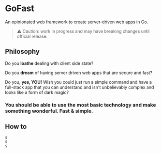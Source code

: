 # GoFast
An opinionated web framework to create server-driven web apps in Go.

> ⚠️ Caution: work in progress and may have breaking changes until official release.

## Philosophy
Do you **loathe** dealing with client side state?

Do you **dream** of having server driven web apps that are secure and fast?

Do you, **yes, YOU!** Wish you could just run a simple command and have a full-stack app that you can understand and isn't unbelievably complex and looks like a form of dark magic?

### You should be able to use the most basic technology and make something wonderful. Fast & simple.

## How to

```
$ 
$ 
$ 
```